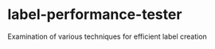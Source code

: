 label-performance-tester
========================

Examination of various techniques for efficient label creation